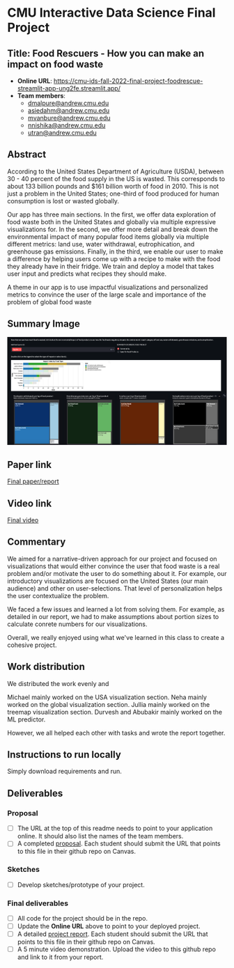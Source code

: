 # CMU Interactive Data Science Final Project

## Title: Food Rescuers - How you can make an impact on food waste

* **Online URL**: https://cmu-ids-fall-2022-final-project-foodrescue-streamlit-app-ung2fe.streamlit.app/
* **Team members**:
  * dmalpure@andrew.cmu.edu
  * asiedahm@andrew.cmu.edu
  * mvanbure@andrew.cmu.edu
  * nnishika@andrew.cmu.edu
  * utran@andrew.cmu.edu
  
## Abstract

According to the United States Department of Agriculture (USDA), between 30 - 40 percent of the food supply in the US is wasted. This corresponds to about 133 billion pounds and $161 billion worth of food in 2010. This is not just a problem in the United States; one-third of food produced for human consumption is lost or wasted globally.

Our app has three main sections. In the first, we offer data exploration of food waste both in the United States and globally via multiple expressive visualizations for. In the second, we offer more detail and break down the environmental impact of many popular food items globally via multiple different metrics: land use, water withdrawal, eutrophication, and greenhouse gas emissions. Finally, in the third, we enable our user to make a difference by helping users come up with a recipe to make with the food they already have in their fridge. We train and deploy a model that takes user input and predicts what recipes they should make.

A theme in our app is to use impactful visualizations and personalized metrics to convince the user of the large scale and importance of the problem of global food waste


## Summary Image
![Summary Image](images/image3.png "Summary Image")


## Paper link
[Final paper/report](Report.md)

## Video link
[Final video](FinalVideo.mp4)

## Commentary

We aimed for a narrative-driven approach for our project and focused on visualizations that would either convince the user that food waste is a real problem and/or motivate the user to do something about it. For example, our introductory visualizations are focused on the United States (our main audience) and other on user-selections. That level of personalization helps the user contextualize the problem.

We faced a few issues and learned a lot from solving them. For example, as detailed in our report, we had to make assumptions about portion sizes to calculate conrete numbers for our visualizations. 

Overall, we really enjoyed using what we've learned in this class to create a cohesive project.

## Work distribution

We distributed the work evenly and

Michael mainly worked on the USA visualization section.
Neha mainly worked on the global visualization section.
Jullia mainly worked on the treemap visualization section.
Durvesh and Abubakir mainly worked on the ML predictor.

However, we all helped each other with tasks and wrote the report together.

## Instructions to run locally
Simply download requirements and run.

## Deliverables

### Proposal

- [ ] The URL at the top of this readme needs to point to your application online. It should also list the names of the team members.
- [ ] A completed [proposal](Proposal.md). Each student should submit the URL that points to this file in their github repo on Canvas.

### Sketches

- [ ] Develop sketches/prototype of your project.

### Final deliverables

- [ ] All code for the project should be in the repo.
- [ ] Update the **Online URL** above to point to your deployed project.
- [ ] A detailed [project report](Report.md).  Each student should submit the URL that points to this file in their github repo on Canvas.
- [ ] A 5 minute video demonstration.  Upload the video to this github repo and link to it from your report.

